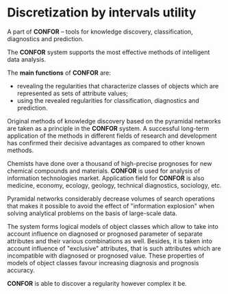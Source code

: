 # Discretization by intervals utility

A part of **CONFOR** – tools for knowledge discovery, classification, diagnostics and prediction.

The **CONFOR** system supports the most effective methods of intelligent data analysis.

The **main functions** of **CONFOR** are:

- revealing the regularities that characterize classes of objects which are represented as sets of attribute values;
- using the revealed regularities for classification, diagnostics and prediction.

Original methods of knowledge discovery based on the pyramidal networks are taken as a principle in the **CONFOR** system. A successful long-term application of the methods in different fields of research and development has confirmed their decisive advantages as compared to other known methods.

Chemists have done over a thousand of high-precise prognoses for new chemical compounds and materials. **CONFOR** is used for analysis of information technologies market. Application field for **CONFOR** is also medicine, economy, ecology, geology, technical diagnostics, sociology, etc.

Pyramidal networks considerably decrease volumes of search operations that makes it possible to avoid the effect of "information explosion" when solving analytical problems on the basis of large-scale data.

The system forms logical models of object classes which allow to take into account influence on diagnosed or prognosed parameter of separate attributes and their various combinations as well. Besides, it is taken into account influence of "exclusive" attributes, that is such attributes which are incompatible with diagnosed or prognosed value. These properties of models of object classes favour increasing diagnosis and prognosis accuracy.

**CONFOR** is able to discover a regularity however complex it be.
